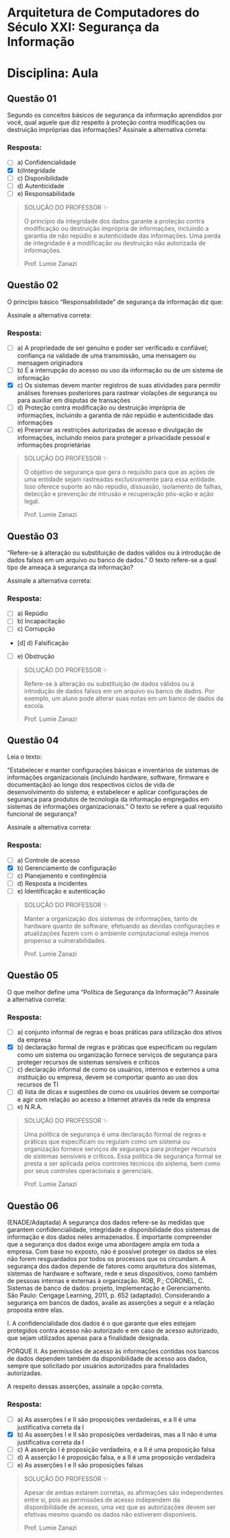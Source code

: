 # Arquitetura de Computadores do Século XXI: Segurança da Informação

# Disciplina: Aula

## Questão 01 
Segundo os conceitos básicos de segurança da informação aprendidos por você, qual aquele que diz respeito à proteção contra modificações ou destruição impróprias das informações? Assinale a alternativa correta:

### Resposta:
- [ ] a) ​Confidencialidade
- [x] b) ​Integridade
- [ ] c) ​Disponibilidade
- [ ] d) ​Autenticidade
- [ ] e) ​Responsabilidade

> SOLUÇÃO DO PROFESSOR ✨
>
> ​O princípio da integridade dos dados garante a proteção contra modificação ou destruição imprópria de informações, incluindo a garantia de não repúdio e autenticidade das informações. Uma perda de integridade é a modificação ou destruição não autorizada de informações.
>
> Prof. Lumie Zanazi

## Questão 02 
O princípio básico “Responsabilidade” de segurança da informação diz que:

Assinale a alternativa correta:

### Resposta:
- [ ] a) ​A propriedade de ser genuíno e poder ser verificado e confiável; confiança na validade de uma transmissão, uma mensagem ou mensagem originadora
- [ ] b) ​É a interrupção do acesso ou uso da informação ou de um sistema de informação
- [x] c) Os sistemas devem manter registros de suas atividades para permitir análises forenses posteriores para rastrear violações de segurança ou para auxiliar em disputas de transações
- [ ] d) Proteção contra modificação ou destruição imprópria de informações, incluindo a garantia de não repúdio e autenticidade das informações
- [ ] e) ​Preservar as restrições autorizadas de acesso e divulgação de informações, incluindo meios para proteger a privacidade pessoal e informações proprietárias

> SOLUÇÃO DO PROFESSOR ✨
>
> ​O objetivo de segurança que gera o requisito para que as ações de uma entidade sejam rastreadas exclusivamente para essa entidade. Isso oferece suporte ao não repúdio, dissuasão, isolamento de falhas, detecção e prevenção de intrusão e recuperação pós-ação e ação legal.
>
> Prof. Lumie Zanazi

## Questão 03 
“Refere-se à alteração ou substituição de dados válidos ou à introdução de dados falsos em um arquivo ou banco de dados.” O texto refere-se a qual tipo de ameaça à segurança da informação?

Assinale a alternativa correta:

### Resposta:
- [ ] a) ​Repúdio
- [ ] b) ​Incapacitação
- [ ] c) ​Corrupção
- [d] d) ​Falsificação
- [ ] e) ​Obstrução

> SOLUÇÃO DO PROFESSOR ✨
>
> ​Refere-se à alteração ou substituição de dados válidos ou à introdução de dados falsos em um arquivo ou banco de dados. Por exemplo, um aluno pode alterar suas notas em um banco de dados da escola.
>
> Prof. Lumie Zanazi

## Questão 04 
Leia o texto:

“Estabelecer e manter configurações básicas e inventários de sistemas de informações organizacionais (incluindo hardware, software, firmware e documentação) ao longo dos respectivos ciclos de vida de desenvolvimento do sistema; e estabelecer e aplicar configurações de segurança para produtos de tecnologia da informação empregados em sistemas de informações organizacionais.” O texto se refere a qual requisito funcional de segurança?

Assinale a alternativa correta:

### Resposta:
- [ ] a) Controle de acesso
- [x] b) ​Gerenciamento de configuração
- [ ] c) ​Planejamento e contingência
- [ ] d) ​Resposta a incidentes
- [ ] e) Identificação e autenticação

> SOLUÇÃO DO PROFESSOR ✨
>
> ​Manter a organização dos sistemas de informações, tanto de hardware quanto de software, efetuando as devidas configurações e atualizações fazem com o ambiente computacional esteja menos propenso a vulnerabilidades.
>
> Prof. Lumie Zanazi

## Questão 05 
O que melhor define uma “Política de Segurança da Informação”? Assinale a alternativa correta:

### Resposta:
- [ ] a) conjunto informal de regras e boas práticas para utilização dos ativos da empresa
- [x] b) ​declaração formal de regras e práticas que especificam ou regulam como um sistema ou organização fornece serviços de segurança para proteger recursos de sistemas sensíveis e críticos
- [ ] c) declaração informal de como os usuários, internos e externos a uma instituição ou empresa, devem se comportar quanto ao uso dos recursos de TI
- [ ] d) ​lista de dicas e sugestões de como os usuários devem se comportar e agir com relação ao acesso a Internet através da rede da empresa
- [ ] e) ​N.R.A.

> SOLUÇÃO DO PROFESSOR ✨
>
> ​Uma política de segurança é uma declaração formal de regras e práticas que especificam ou regulam como um sistema ou organização fornece serviços de segurança para proteger recursos de sistemas sensíveis e críticos. Essa política de segurança formal se presta a ser aplicada pelos controles técnicos do sistema, bem como por seus controles operacionais e gerenciais.
>
> Prof. Lumie Zanazi

## Questão 06 

(ENADE/Adaptada) A segurança dos dados refere-se às medidas que garantem confidencialidade, integridade e disponibilidade dos sistemas de informação e dos dados neles armazenados. É importante compreender que a segurança dos dados exige uma abordagem ampla em toda a empresa. Com base no exposto, não é possível proteger os dados se eles não forem resguardados por todos os processos que os circundam. A segurança dos dados depende de fatores como arquitetura dos sistemas, sistemas de hardware e software, rede e seus dispositivos, como também de pessoas internas e externas à organização.
ROB, P.; CORONEL, C. Sistemas de banco de dados: projeto, Implementação e Gerenciamento. São Paulo: Cengage Learning, 2011, p. 652 (adaptado).
Considerando a segurança em bancos de dados, avalie as asserções a seguir e a relação proposta entre elas.

I. A confidencialidade dos dados é o que garante que eles estejam protegidos contra acesso não autorizado e em caso de acesso autorizado, que sejam utilizados apenas para a finalidade designada.

PORQUE
II. As permissões de acesso às informações contidas nos bancos de dados dependem também da disponibilidade de acesso aos dados, sempre que solicitado por usuários autorizados para finalidades autorizadas.

A respeito dessas asserções, assinale a opção correta.


### Resposta:
- [ ] a) ​As asserções I e II são proposições verdadeiras, e a II é uma justificativa correta da I
- [x] b) ​As asserções I e II são proposições verdadeiras, mas a II não é uma justificativa correta da I
- [ ] c) ​A asserção I é proposição verdadeira, e a II é uma proposição falsa
- [ ] d) ​A asserção I é proposição falsa, e a II é uma proposição verdadeira
- [ ] e) ​As asserções I e II são proposições falsas

> SOLUÇÃO DO PROFESSOR ✨
>
> Apesar de ambas estarem corretas, as afirmações são independentes entre si, pois as permissões de acesso independem da disponibilidade de acesso, uma vez que as autorizações devem ser efetivas mesmo quando os dados não estiverem disponíveis.
>
> Prof. Lumie Zanazi